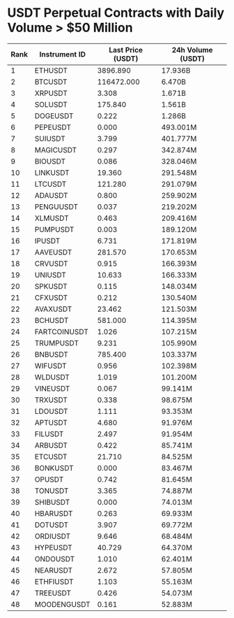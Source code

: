 # USDT Perpetual Contracts with Daily Volume > $50 Million

| Rank | Instrument ID | Last Price (USDT) | 24h Volume (USDT) |
|------|---------------|-------------------|-------------------|
| 1 | ETHUSDT | 3896.890 | 17.936B |
| 2 | BTCUSDT | 116472.000 | 6.470B |
| 3 | XRPUSDT | 3.308 | 1.671B |
| 4 | SOLUSDT | 175.840 | 1.561B |
| 5 | DOGEUSDT | 0.222 | 1.286B |
| 6 | PEPEUSDT | 0.000 | 493.001M |
| 7 | SUIUSDT | 3.799 | 401.777M |
| 8 | MAGICUSDT | 0.297 | 342.874M |
| 9 | BIOUSDT | 0.086 | 328.046M |
| 10 | LINKUSDT | 19.360 | 291.548M |
| 11 | LTCUSDT | 121.280 | 291.079M |
| 12 | ADAUSDT | 0.800 | 259.902M |
| 13 | PENGUUSDT | 0.037 | 219.202M |
| 14 | XLMUSDT | 0.463 | 209.416M |
| 15 | PUMPUSDT | 0.003 | 189.120M |
| 16 | IPUSDT | 6.731 | 171.819M |
| 17 | AAVEUSDT | 281.570 | 170.653M |
| 18 | CRVUSDT | 0.915 | 166.393M |
| 19 | UNIUSDT | 10.633 | 166.333M |
| 20 | SPKUSDT | 0.115 | 148.034M |
| 21 | CFXUSDT | 0.212 | 130.540M |
| 22 | AVAXUSDT | 23.462 | 121.503M |
| 23 | BCHUSDT | 581.000 | 114.395M |
| 24 | FARTCOINUSDT | 1.026 | 107.215M |
| 25 | TRUMPUSDT | 9.231 | 105.990M |
| 26 | BNBUSDT | 785.400 | 103.337M |
| 27 | WIFUSDT | 0.956 | 102.398M |
| 28 | WLDUSDT | 1.019 | 101.200M |
| 29 | VINEUSDT | 0.067 | 99.141M |
| 30 | TRXUSDT | 0.338 | 98.675M |
| 31 | LDOUSDT | 1.111 | 93.353M |
| 32 | APTUSDT | 4.680 | 91.976M |
| 33 | FILUSDT | 2.497 | 91.954M |
| 34 | ARBUSDT | 0.422 | 85.741M |
| 35 | ETCUSDT | 21.710 | 84.525M |
| 36 | BONKUSDT | 0.000 | 83.467M |
| 37 | OPUSDT | 0.742 | 81.645M |
| 38 | TONUSDT | 3.365 | 74.887M |
| 39 | SHIBUSDT | 0.000 | 74.013M |
| 40 | HBARUSDT | 0.263 | 69.933M |
| 41 | DOTUSDT | 3.907 | 69.772M |
| 42 | ORDIUSDT | 9.646 | 68.484M |
| 43 | HYPEUSDT | 40.729 | 64.370M |
| 44 | ONDOUSDT | 1.010 | 62.401M |
| 45 | NEARUSDT | 2.672 | 57.805M |
| 46 | ETHFIUSDT | 1.103 | 55.163M |
| 47 | TREEUSDT | 0.426 | 54.073M |
| 48 | MOODENGUSDT | 0.161 | 52.883M |
